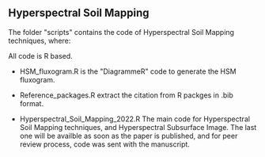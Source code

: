 ## Hyperspectral Soil Mapping

The folder "scripts" contains the code of Hyperspectral Soil Mapping techniques, where:

All code is R based.

- HSM_fluxogram.R
is the "DiagrammeR" code to generate the HSM fluxogram.

- Reference_packages.R
extract the citation from R packges in .bib format.

- Hyperspectral_Soil_Mapping_2022.R
The main code for Hyperspectral Soil Mapping techniques, and Hyperspectral Subsurface Image.
The last one will be availble as soon as the paper is published, and for peer review process, code was sent with the manuscript.
